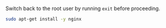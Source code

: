Switch back to the root user by running `exit` before proceeding.

```bash
sudo apt-get install -y nginx
```
